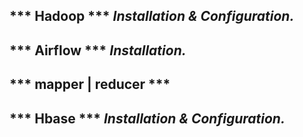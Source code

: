 ## *** Hadoop *** *Installation & Configuration.*

## *** Airflow *** *Installation.*
## *** mapper | reducer ***
## *** Hbase *** *Installation & Configuration.*
